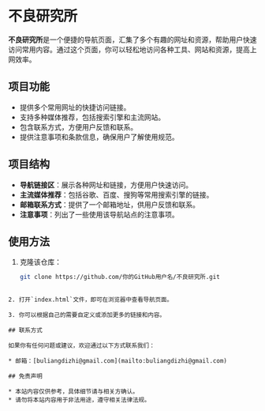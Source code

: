 
# 不良研究所

**不良研究所**是一个便捷的导航页面，汇集了多个有趣的网址和资源，帮助用户快速访问常用内容。通过这个页面，你可以轻松地访问各种工具、网站和资源，提高上网效率。

## 项目功能

- 提供多个常用网址的快捷访问链接。
- 支持多种媒体推荐，包括搜索引擎和主流网站。
- 包含联系方式，方便用户反馈和联系。
- 提供注意事项和条款信息，确保用户了解使用规范。

## 项目结构

- **导航链接区**：展示各种网址和链接，方便用户快速访问。
- **主流媒体推荐**：包括谷歌、百度、搜狗等常用搜索引擎的链接。
- **邮箱联系方式**：提供了一个邮箱地址，供用户反馈和联系。
- **注意事项**：列出了一些使用该导航站点的注意事项。

## 使用方法

1. 克隆该仓库：
   ```bash
   git clone https://github.com/你的GitHub用户名/不良研究所.git
````

2. 打开`index.html`文件，即可在浏览器中查看导航页面。

3. 你可以根据自己的需要自定义或添加更多的链接和内容。

## 联系方式

如果你有任何问题或建议，欢迎通过以下方式联系我们：

* 邮箱：[buliangdizhi@gmail.com](mailto:buliangdizhi@gmail.com)

## 免责声明

* 本站内容仅供参考，具体细节请与相关方确认。
* 请勿将本站内容用于非法用途，遵守相关法律法规。



